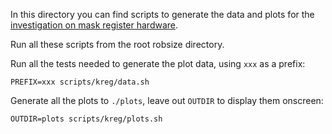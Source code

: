 In this directory you can find scripts to generate the data and plots for the [investigation on mask register hardware](https://travisdowns.github.io/blog/2019/12/05/kreg-facts.html).

Run all these scripts from the root robsize directory.

Run all the tests needed to generate the plot data, using `xxx` as a prefix:

    PREFIX=xxx scripts/kreg/data.sh

Generate all the plots to `./plots`, leave out `OUTDIR` to display them onscreen:

    OUTDIR=plots scripts/kreg/plots.sh
